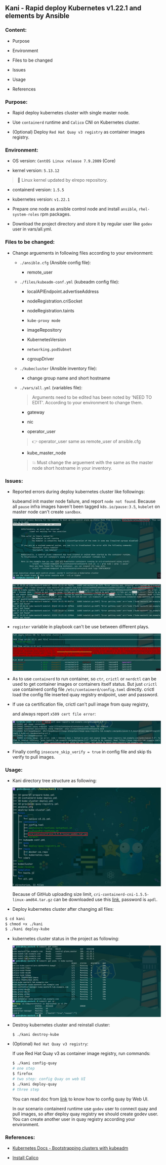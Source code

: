 ## Kani - Rapid deploy Kubernetes v1.22.1 and elements by Ansible

### Content:

- Purpose

- Environment

- Files to be changed

- Issues

- Usage

- References

### Purpose:

- Rapid deploy kubernetes cluster with single master node.  

- Use `containerd` runtime and `Calico` CNI on Kubernetes cluster.

- (Optional) Deploy `Red Hat Quay v3 registry` as container images registry.

### Environment:

- OS version: `CentOS Linux release 7.9.2009` (Core)

- kernel version: `5.13.12`

> 📌 Linux kernel updated by elrepo repository.

- containerd version: `1.5.5`

- kubernetes version: `v1.22.1`

- Prepare one node as ansible control node and install `ansible`, `rhel-system-roles` rpm packages.

- Download the project directory and store it by regular user like `godev` user in vars/all.yml.

### Files to be changed:

- Change arguements in following files according to your environment:
  
  - `./ansible.cfg` (Ansible config file):
    
    - remote_user
  
  - `./files/kubeadm-conf.yml` (kubeadm config file):
    
    - localAPIEndpoint.advertiseAddress
    
    - nodeRegistration.criSocket
    
    - nodeRegistration.taints
    
    - `kube-proxy mode`
    
    - imageRepository
    
    - KubernetesVersion
    
    - `networking.podSubnet`
    
    - cgroupDriver
  
  - `./kubecluster` (Ansible inventory file):
    
    - change group name and short hostname
  
  - `./vars/all.yml` (variables file):
    
    > Arguments need to be edited has been noted by 'NEED TO EDIT'. According to your environment to change them.
    
    - gateway
    
    - nic
    
    - operator_user
    
    > 👉 operator_user same as remote_user of ansible.cfg
    
    - kube_master_node
    
    > 💥 Must change the arguement with the same as the master node short hostname in your inventory.

### Issues:

- Reported errors during deploy kubernetes cluster like followings:
  
  kubeamd init master node failure, and report `node not found`. Because all `pause` infra images haven't been tagged `k8s.io/pause:3.5`, `kubelet` on master node can't create `sandbox`.
  
  ![](https://github.com/Alberthua-Perl/tech-docs/blob/master/images/rapid-kube-deploy/kubeadm-init-master-error-1.jpg)
  
  ![](https://github.com/Alberthua-Perl/tech-docs/blob/master/images/rapid-kube-deploy/kubeadm-init-master-error-2.jpg)

- `register` variable in playbook can't be use between different plays.
  
  ![](https://github.com/Alberthua-Perl/tech-docs/blob/master/images/rapid-kube-deploy/register-var-used-between-two-plays-error.jpg)

- As to use `containerd` to run container, so `ctr`, `crictl` or `nerdctl` can be used to get container images or containers itself status. But just `crictl` use containerd config file `/etc/containerd/config.toml` directly. crictl load the config file inserted quay registry endpoint, user and password.

- If use ca certification file, crictl can't pull image from quay registry,
  
  and always report `x509 cert file error`:
  
  ![](https://github.com/Alberthua-Perl/tech-docs/blob/master/images/rapid-kube-deploy/crictl-ssl-ca-request-quay-error.jpg)

- Finally config `insecure_skip_verify = true` in config file and skip tls verify to pull images.

### Usage:

- Kani directory tree structure as following:
  
  ![](https://github.com/Alberthua-Perl/tech-docs/blob/master/images/rapid-kube-deploy/kani-tree.jpg)
  
  Because of GitHub uploading size limit, `cri-containerd-cni-1.5.5-linux-amd64.tar.gz` can be downloaded use this [link](https://pan.baidu.com/s/1ytxDjSN0u5Tewy5rcEGWNQ), password is `apdl`.

- Deploy kubernetes cluster after changing all files:

```bash
$ cd kani
$ chmod +x ./kani
$ ./kani deploy-kube
```

- kubernetes cluster status in the project as following:
  
  ![](https://github.com/Alberthua-Perl/tech-docs/blob/master/images/rapid-kube-deploy/kubernetes-cluster-status.jpg)

- Destroy kubernetes cluster and reinstall cluster:
  
  ```bash
  $ ./kani destroy-kube
  ```

- (Optional) `Red Hat Quay v3 registry`: 
  
  If use Red Hat Quay v3 as container image registry, run commands:
  
  ```bash
  $ ./kani config-quay
  # one step
  $ firefox
  # two step: config Quay on web UI 
  $ ./kani deploy-quay
  # three step
  ```
  
  You can read doc from [link](https://github.com/Alberthua-Perl/tech-docs/blob/master/Red%20Hat%20Quay%20v3%20registry%E5%8E%9F%E7%90%86%E4%B8%8E%E5%AE%9E%E7%8E%B0.md) to know how to config quay by Web UI.
  
  In our scenario containerd runtime use `godev` user to connect quay and pull images, so after deploy quay registry we should create godev user. You can create another user in quay registry according your environment.

### References:

- [Kubernetes Docs - Bootstrapping clusters with kubeadm](https://v1-22.docs.kubernetes.io/docs/setup/production-environment/tools/kubeadm/)

- [Install Calico](https://projectcalico.docs.tigera.io/getting-started/kubernetes/self-managed-onprem/onpremises)
